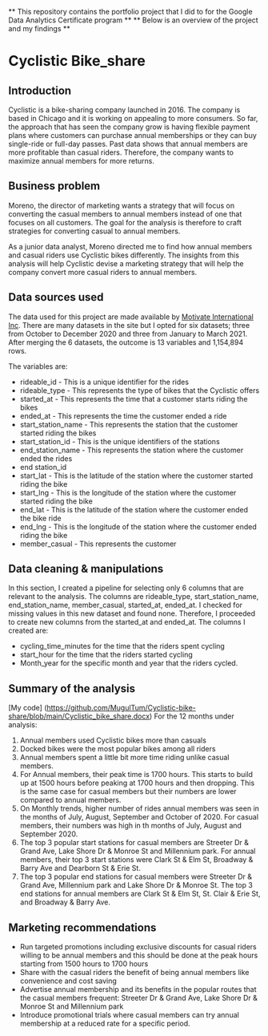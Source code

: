 ** This repository contains the portfolio project that I did to for the Google Data Analytics Certificate program ** 
** Below is an overview of the project and my findings ** 
# Cyclistic Bike_share
## Introduction
Cyclistic is a bike-sharing company launched in 2016. The company is based in Chicago and it is working on appealing to more consumers. So far, the approach that has seen the company grow is having flexible payment plans where customers can purchase annual memberships or they can buy single-ride or full-day passes. Past data shows that annual members are more profitable than casual riders. Therefore, the company wants to maximize annual members for more returns. 
## Business problem
Moreno, the director of marketing wants a strategy that will focus on converting the casual members to annual members instead of one that focuses on all customers. The goal for the analysis is therefore to craft strategies for converting casual to annual members. 

As a junior data analyst, Moreno directed me to find how annual members and casual riders use Cyclistic bikes differently. The insights from this analysis will help Cyclistic devise a marketing strategy that will help the company convert more casual riders to annual members. 
## Data sources used
The data used for this project are made available by [Motivate International Inc](https://divvy-tripdata.s3.amazonaws.com/index.html). There are many datasets in the site but I opted for six datasets; three from October to December 2020 and three from January to March 2021. After merging the 6 datasets, the outcome is 13 variables and 1,154,894 rows. 

The variables are:
* rideable_id - This is a unique identifier for the rides 
* rideable_type - This represents the type of bikes that the Cyclistic offers
* started_at - This represents the time that a customer starts riding the bikes
* ended_at - This represents the time the customer ended a ride
* start_station_name - This represents the station that the customer started riding the bikes
* start_station_id - This is the unique identifiers of the stations
* end_station_name - This represents the station where the customer ended the rides
* end station_id
* start_lat - This is the latitude of the station where the customer started riding the bike
* start_lng - This is the longitude of the station where the customer started riding the bike
* end_lat - This is the latitude of the station where the customer ended the bike ride
* end_lng - This is the longitude of the station where the customer ended riding the bike
* member_casual - This represents the customer 

## Data cleaning & manipulations
In this section, I created a pipeline for selecting only 6 columns that are relevant to the analysis. The columns are rideable_type, start_station_name, end_station_name, member_casual, started_at, ended_at. I checked for missing values in this new dataset and found none. Therefore, I proceeded to create new columns from the started_at and ended_at. The columns I created are: 
* cycling_time_minutes for the time that the riders spent cycling
* start_hour for the time that the riders started cycling
* Month_year for the specific month and year that the riders cycled. 
## Summary of the analysis
[My code] (https://github.com/MugulTum/Cyclistic-bike-share/blob/main/Cyclistic_bike_share.docx)
For the 12 months under analysis:

1. Annual members used Cyclistic bikes more than casuals
2. Docked bikes were the most popular bikes among all riders
3. Annual members spent a little bit more time riding unlike casual members. 
4. For Annual members, their peak time is 1700 hours. This starts to build up at 1500 hours before peaking at 1700 hours and then dropping. This is the same case for casual members but their numbers are lower compared to annual members. 
5. On Monthly trends, higher number of rides annual members was seen in the months of July, August, September and October of 2020. For casual members, their numbers was high in th months of July, August and September 2020. 
6. The top 3 popular start stations for casual members are Streeter Dr & Grand Ave, Lake Shore Dr & Monroe St and Millennium park. For annual members, their top 3 start stations were Clark St & Elm St, Broadway & Barry Ave and Dearborn St & Erie St. 
7. The top 3 popular end stations for casual members were Streeter Dr & Grand Ave, Millennium park and Lake Shore Dr & Monroe St. The top 3 end stations for annual members are Clark St & Elm St, St. Clair & Erie St, and Broadway & Barry Ave. 
## Marketing recommendations

* Run targeted promotions including exclusive discounts for casual riders willing to be annual members and this should be done at the peak hours starting from 1500 hours to 1700 hours
* Share with the casual riders the benefit of being annual members like convenience and cost saving
* Advertise annual membership and its benefits in the popular routes that the casual members frequent: Streeter Dr & Grand Ave, Lake Shore Dr & Monroe St and Millennium park
* Introduce promotional trials where casual members can try annual membership at a reduced rate for a specific period. 

